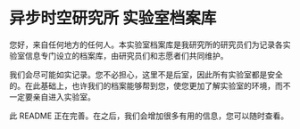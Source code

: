 # 异步时空研究所 实验室档案库

您好，来自任何地方的任何人。本实验室档案库是我研究所的研究员们为记录各实验室信息专门设立的档案库，由研究员们和志愿者们共同维护。

我们会尽可能如实记录。您不必担心，这里不是后室，因此所有实验室都是安全的。在此基础上，也许我们的档案能够帮到您，使您更加了解实验室的环境，而不一定要亲自进入实验室。

此 README 正在完善。在之后，我们会增加很多有用的信息，您可以随时查看。
